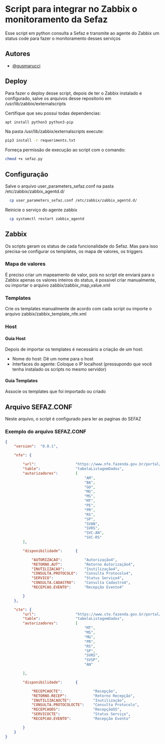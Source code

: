 
# Script para integrar no Zabbix o monitoramento da Sefaz

Esse script em python consulta a Sefaz e transmite ao agente do Zabbix um status code para fazer o monitoramento desses serviços


## Autores

- [@gusmarucci](https://github.com/gusmarucci)


## Deploy

Para fazer o deploy desse script, depois de ter o Zabbix instalado e configurado, salve os arquivos desse repositorio em /usr/lib/zabbix/externalscripts

Certifique que seu possui todas dependencias:
```bash
apt install python3 python3-pip
```

Na pasta /usr/lib/zabbix/externalscripts execute:
```bash
pip3 install -r requeriments.txt
```

Forneça permissão de execução ao script com o comando:

```bash
chmod +x sefaz.py
```

## Configuração

Salve o arquivo user_parameters_sefaz.conf na pasta /etc/zabbix/zabbix_agentd.d/

```bash
  cp user_parameters_sefaz.conf /etc/zabbix/zabbix_agentd.d/
```

Reinicie o serviço do agente zabbix

```bash
  cp systemctl restart zabbix_agentd
```
## Zabbix

Os scripts geram os status de cada funcionalidade do Sefaz. Mas para isso precisa-se configurar os templates, os mapa de valores, os triggers

### Mapa de valores

É preciso criar um mapeamento de valor, pois no script ele enviará para o Zabbix apenas os valores inteiros do status, é possivel criar manualmente, ou importar o arquivo zabbix/zabbix_map_value.xml

### Templates

Crie os templates manualmente de acordo com cada script ou importe o arquivo zabbix/zabbix_template_nfe.xml

### Host

#### Guia Host

Depois de importar os templates é necessário a criação de um host:

- Nome do host: Dê um nome para o host
- Interfaces do agente: Coloque o IP localhost (pressupondo que você tenha instalado os scripts no mesmo servidor)

#### Guia Templates

Associe os templates que foi importado ou criado


## Arquivo SEFAZ.CONF

Neste arquivo, o script é configurado para ler as paginas do SEFAZ

### Exemplo do arquivo SEFAZ.CONF

```json
{
	"version":	"0.0.1",

	"nfe": {

		"url": 					"https://www.nfe.fazenda.gov.br/portal/disponibilidade.aspx?versao=0.00&tipoConteudo=P2c98tUpxrI=",
		"table":				"tabelaListagemDados",
		"autorizadores": 		[
									"AM",
									"BA",
									"GO",
									"MG",
									"MS",
									"MT",
									"PE",
									"PR",
									"RS",
									"SP",
									"SVAN",
									"SVRS",
									"SVC-AN",
									"SVC-RS"
		],

		"disponibilidade": 		{

			"AUTORIZACAO":			"Autorização4",
			"RETORNO.AUT":			"Retorno Autorização4",
			"INUTILIZACAO":			"Inutilização4",
			"CONSULTA.PROTOCOLO":	"Consulta Protocolo4",
			"SERVICO":				"Status Serviço4",
			"CONSULTA.CADASTRO":	"Consulta Cadastro4",
			"RECEPCAO.EVENTO":		"Recepção Evento4"

		}
	},

	"cte": {
		"url": 					"https://www.cte.fazenda.gov.br/portal/disponibilidade.aspx?versao=1.00&tipoConteudo=XbSeqxE8pl8=",
		"table":				"tabelaListagemDados",
		"autorizadores": 		[
									"MT",
									"MS",
									"MG",
									"PR",	
									"RS",
									"SP",
									"SVRS",
									"SVSP",
									"AN"

		],

		"disponibilidade": 		{

			"RECEPCAOCTE":				"Recepção",
			"RETORNO.RECEP":			"Retorno Recepção",
			"INUTILIZACAOCTE":			"Inutilização",
			"CONSULTA.PROTOCOLOCTE":	"Consulta Protocolo",
			"RECEPCAOOS":				"RecepçãoOS",
			"SERVICOCTE":				"Status Serviço",
			"RECEPCAO.EVENTO":			"Recepção Evento"

		}
	} 
}
```




